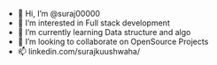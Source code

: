 - 👋 Hi, I’m @suraj00000
- 👀 I’m interested in Full stack development
- 🌱 I’m currently learning Data structure and algo
- 💞️ I’m looking to collaborate on OpenSource Projects
- 📫 linkedin.com/surajkuushwaha/

<!---
cx-suraj/cx-suraj is a ✨ special ✨ repository because its `README.md` (this file) appears on your GitHub profile.
You can click the Preview link to take a look at your changes.
--->
